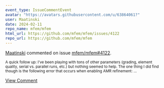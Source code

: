 ```yaml
---
event_type: IssueCommentEvent
avatar: "https://avatars.githubusercontent.com/u/63864061?"
user: Maatinski
date: 2024-02-11
repo_name: mfem/mfem
html_url: https://github.com/mfem/mfem/issues/4122
repo_url: https://github.com/mfem/mfem
---
```


<a href='https://github.com/Maatinski' target='_blank'>Maatinski</a> commented on issue <a href='https://github.com/mfem/mfem/issues/4122' target='_blank'>mfem/mfem#4122</a>.

<small>A quick follow up: I've been playing with tons of other parameters (grading, element quality, serial vs. parallel runs, etc.) but nothing seemed to help. The one thing I did find though is the following error that occurs when enabling AMR refinement:...</small>

<a href='https://github.com/mfem/mfem/issues/4122' target='_blank'>View Comment</a>